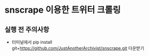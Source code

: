 # snscrape 이용한 트위터 크롤링
## 실행 전 주의사항
+ 터미널에서 pip install git+https://github.com/JustAnotherArchivist/snscrape.git 다운받기
